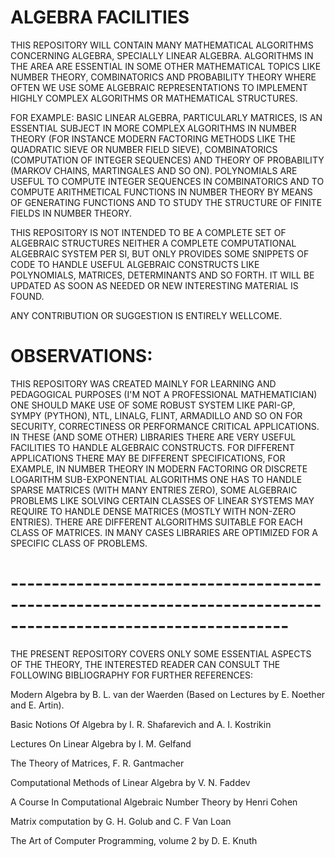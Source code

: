 # ALGEBRA FACILITIES

THIS REPOSITORY WILL CONTAIN MANY MATHEMATICAL ALGORITHMS CONCERNING ALGEBRA, SPECIALLY LINEAR ALGEBRA. ALGORITHMS IN THE AREA ARE ESSENTIAL IN SOME OTHER MATHEMATICAL TOPICS LIKE NUMBER THEORY, COMBINATORICS AND PROBABILITY THEORY WHERE OFTEN WE USE SOME ALGEBRAIC REPRESENTATIONS TO IMPLEMENT HIGHLY COMPLEX ALGORITHMS OR MATHEMATICAL STRUCTURES.

FOR EXAMPLE: BASIC LINEAR ALGEBRA, PARTICULARLY MATRICES, IS AN ESSENTIAL SUBJECT IN MORE COMPLEX ALGORITHMS IN NUMBER THEORY (FOR INSTANCE MODERN FACTORING METHODS LIKE THE QUADRATIC SIEVE OR NUMBER FIELD SIEVE), COMBINATORICS (COMPUTATION OF INTEGER SEQUENCES) AND THEORY OF PROBABILITY (MARKOV CHAINS, MARTINGALES AND SO ON). POLYNOMIALS ARE USEFUL TO COMPUTE INTEGER SEQUENCES IN COMBINATORICS AND TO COMPUTE ARITHMETICAL FUNCTIONS IN NUMBER THEORY BY MEANS OF GENERATING FUNCTIONS AND TO STUDY THE STRUCTURE OF FINITE FIELDS IN NUMBER THEORY.

THIS REPOSITORY IS NOT INTENDED TO BE A COMPLETE SET OF ALGEBRAIC STRUCTURES NEITHER A COMPLETE COMPUTATIONAL ALGEBRAIC SYSTEM PER SI, BUT ONLY PROVIDES SOME SNIPPETS OF CODE TO HANDLE USEFUL ALGEBRAIC CONSTRUCTS LIKE POLYNOMIALS, MATRICES, DETERMINANTS AND SO FORTH. IT WILL BE UPDATED AS SOON AS NEEDED OR NEW INTERESTING MATERIAL IS FOUND.

ANY CONTRIBUTION OR SUGGESTION IS ENTIRELY WELLCOME.

# OBSERVATIONS: 
THIS REPOSITORY WAS CREATED MAINLY FOR LEARNING AND PEDAGOGICAL PURPOSES (I'M NOT A PROFESSIONAL MATHEMATICIAN) ONE SHOULD MAKE USE OF SOME ROBUST SYSTEM LIKE PARI-GP, SYMPY (PYTHON), NTL, LINALG, FLINT, ARMADILLO AND SO ON FOR SECURITY, CORRECTINESS OR PERFORMANCE CRITICAL APPLICATIONS. IN THESE (AND SOME OTHER) LIBRARIES THERE ARE VERY USEFUL FACILITIES TO HANDLE ALGEBRAIC CONSTRUCTS. FOR DIFFERENT APPLICATIONS THERE MAY BE DIFFERENT SPECIFICATIONS, FOR EXAMPLE, IN NUMBER THEORY IN MODERN FACTORING OR DISCRETE LOGARITHM SUB-EXPONENTIAL ALGORITHMS ONE HAS TO HANDLE SPARSE MATRICES (WITH MANY ENTRIES ZERO), SOME ALGEBRAIC PROBLEMS LIKE SOLVING CERTAIN CLASSES OF LINEAR SYSTEMS MAY REQUIRE TO HANDLE DENSE MATRICES (MOSTLY WITH NON-ZERO ENTRIES). THERE ARE DIFFERENT ALGORITHMS SUITABLE FOR EACH CLASS OF MATRICES. IN MANY CASES LIBRARIES ARE OPTIMIZED FOR A SPECIFIC CLASS OF PROBLEMS.


# --------------------------------------------------------------------------------------------------------------

THE PRESENT REPOSITORY COVERS ONLY SOME ESSENTIAL ASPECTS OF THE THEORY, THE INTERESTED READER CAN CONSULT THE FOLLOWING BIBLIOGRAPHY FOR FURTHER REFERENCES:

Modern Algebra by B. L. van der Waerden (Based on Lectures by E. Noether and E. Artin).

Basic Notions Of Algebra by I. R. Shafarevich and A. I. Kostrikin

Lectures On Linear Algebra  by I. M. Gelfand

The Theory of Matrices, F. R. Gantmacher

Computational Methods of Linear Algebra by V. N. Faddev

A Course In Computational Algebraic Number Theory by Henri Cohen

Matrix computation by G. H. Golub and C. F Van Loan

The Art of Computer Programming, volume 2 by D. E. Knuth

